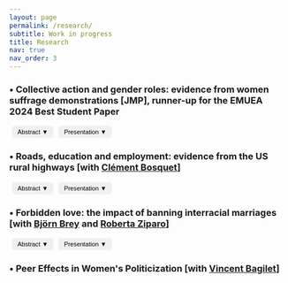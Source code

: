 ```yaml
---
layout: page
permalink: /research/
subtitle: Work in progress
title: Research
nav: true
nav_order: 3
---
```

### **• Collective action and gender roles: evidence from women suffrage demonstrations** [JMP], runner-up for the EMUEA 2024 Best Student Paper

<button onclick="toggleContent('abstract1')" 
        style="padding: 5px 10px; font-size: 0.8em; margin-left: 5px; border: none; outline: none; 
               background-color: #f0f0f0; border-radius: 5px; cursor: pointer; 
               transition: background-color 0.3s, transform 0.2s;">
    Abstract <span id="arrow-abstract1" class="arrow" style="font-size: inherit;">▼</span>
</button>
<button onclick="toggleContent('presentation1')" 
        style="padding: 5px 10px; font-size: 0.8em; margin-left: 5px; border: none; outline: none; 
               background-color: #f0f0f0; border-radius: 5px; cursor: pointer; 
               transition: background-color 0.3s, transform 0.2s;">
    Presentation <span id="arrow-presentation1" class="arrow">▼</span>
</button>

<div id="abstract1" style="display: none;">
    <p style="font-size: 0.85em; text-align: justify;"> Abstract: Can collective action drive transformations in social roles and attitudes? I study the effect of local exposure to women's suffrage protests in the early 20th century in the US on different indicators of gender roles. Enfranchisement was anticipated to enhance women's awareness, leading to a critical reevaluation of more traditional family structures, according to suffrage movement leaders. This study investigates whether raising awareness about one's rights, alongside obtaining them, can foster social transformations. I study cross-county marches organized between 1912 and 1914 by a group of activists to ask women's right to vote. I build a novel historical database using local newspaper archives to map the itinerary of the marches. Then, using individual-level data from US censuses (1880-1920), I compare individual outcomes in localities along the suffragettes' paths with those along roads of similar importance in the same state, both before and after the marches. Results suggest that exposure to suffragette demonstrations led to significant changes, including (i) an increase in young women's university enrollment rates, (ii) a decline in fertility among married women, and (iii) an increase in school enrollment for teenage girls in small families. Additionally, evidence from newspaper coverage suggests that women were likely exposed to suffragette ideas beyond the marches due to the relative growing interest in the topic in the towns treated in the following years, as evidenced by newspaper mentions of suffrage-related activities. </p>
</div>
<div id="presentation1" style="display: none;">
    <p style="font-size: 0.85em; text-align: justify;"> Presentations: IEB Workshop on Political Economy, AFEPOP, Yale–UB HPE Workshop, European meeting of the UEA, XVI COSME Gender Economics Workshop, EEAYE, EHS, IMERA-AMSE Workshop in Gender inequalities, Development Reading Group at Boston University, Graduate Workshop in Economic History at Harvard University, World Cliometrics Conference, LAGV, AFSE, FRESH Workshop, IRES Lunch Seminar and Lewis Lab Graduate Student Workshop.</p>
</div>

### **• Roads, education and employment: evidence from the US rural highways** [with [Clément Bosquet](https://sites.google.com/site/clementbosquet/)]

<button onclick="toggleContent('abstract2')" 
        style="padding: 5px 10px; font-size: 0.8em; margin-left: 5px; border: none; outline: none; 
               background-color: #f0f0f0; border-radius: 5px; cursor: pointer; 
               transition: background-color 0.3s, transform 0.2s;">
    Abstract <span id="arrow-abstract2" class="arrow" style="font-size: inherit;">▼</span>
</button>
<button onclick="toggleContent('presentation2')" 
        style="padding: 5px 10px; font-size: 0.8em; margin-left: 5px; border: none; outline: none; 
               background-color: #f0f0f0; border-radius: 5px; cursor: pointer; 
               transition: background-color 0.3s, transform 0.2s;">
    Presentation <span id="arrow-presentation2" class="arrow">▼</span>
</button>

<div id="abstract2" style="display: none;">
    <p style="font-size: 0.85em; text-align: justify;"> Abstract: We study the employment responses of teenagers to changes in local economic opportunities induced by improvements in transport infrastructure, and the potential consequences for education and longer-term life trajectories. We exploit the timeline of US highway construction in the mid-20th century and combine US Census data from 1940 to 1980 with historical records on highway locations and opening times. Employing an established instrumental variable to account for the non-random placement of highways combined with a difference-in-differences strategy, we find that road connectivity increases participation in the labor market. This effect is primarily driven by teenage boys starting to work as (unpaid family) farm laborers in the agricultural sector, whose employment share has declined at a slower rate in connected counties. Finally, although evidence suggests no significant short-term impact on educational enrollment, further investigation indicates that the employment effects of early connection to the highway network persist into adulthood and are associated with a lower level of welfare.</p>
</div>
<div id="presentation2" style="display: none;">
    <p style="font-size: 0.85em; text-align: justify;"> Presentations: RES & SES Annual Conference, European Winter Meeting of the Econometric Society, Decentralized Mobility and Electricity Working Group Seminar, North American meeting of the UEA, EALE, JMA, European meeting of the UEA, RGS and ADRES.</p>
</div>

### **• Forbidden love: the impact of banning interracial marriages** [with [Björn Brey](https://sites.google.com/view/bjoernbrey/home) and [Roberta Ziparo](https://sites.google.com/site/rziparo/)]

<button onclick="toggleContent('abstract3')" 
        style="padding: 5px 10px; font-size: 0.8em; margin-left: 5px; border: none; outline: none; 
               background-color: #f0f0f0; border-radius: 5px; cursor: pointer; 
               transition: background-color 0.3s, transform 0.2s;">
    Abstract <span id="arrow-abstract3" class="arrow" style="font-size: inherit;">▼</span>
</button>
<button onclick="toggleContent('presentation3')" 
        style="padding: 5px 10px; font-size: 0.8em; margin-left: 5px; border: none; outline: none; 
               background-color: #f0f0f0; border-radius: 5px; cursor: pointer; 
               transition: background-color 0.3s, transform 0.2s;">
    Presentation <span id="arrow-presentation3" class="arrow">▼</span>
</button>

<div id="abstract3" style="display: none;">
    <p style="font-size: 0.85em; text-align: justify;"> Abstract: Following the Civil War, miscegenation laws were introduced across the United States. These laws declared interracial marriages "prohibited and void," making them a cornerstone policy of segregation. According to Cox (1960), the primary motive behind the adoption of these laws was to prevent Black Americans from climbing the social ladder. Thus, by exploiting the staggered adoption of these laws across states, we test the hypothesis that their adoption contributed to maintaining the economic disparities between racial groups, inherited from slavery. To do so, we combine information on state-level miscegenation laws with individual data from the US censuses (1870-1940) and implement a generalized difference-in-differences strategy. Our results indicate that the laws increased the probability of Black Americans being employed as farmworkers by approximately 3%, and decreased the likelihood of being farm managers by 53%. These findings suggest that the implementation of miscegenation laws contributed to maintaining an exploitative agricultural system. Our results are robust to testing for pre-trends and implementing advanced staggered difference-in-differences techniques.</p>
</div>
<div id="presentation3" style="display: none;">
    <p style="font-size: 0.85em; text-align: justify;"> Presentations: EHA, AMSE PhD Seminar and EHS.</p>
</div>

### **• Peer Effects in Women's Politicization** [with [Vincent Bagilet](https://vincentbagilet.github.io/)]

<script>
function toggleContent(contentId) {
    var content = document.getElementById(contentId);
    var arrow = document.getElementById('arrow-' + contentId);
    if (content.style.display === "none") {
        content.style.display = "block";
        arrow.textContent = "▲";
    } else {
        content.style.display = "none";
        arrow.textContent = "▼";
    }
}
</script>
